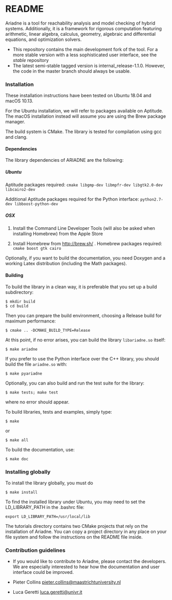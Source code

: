 # README #

Ariadne is a tool for reachability analysis and model checking of hybrid systems. Additionally, it is a framework for rigorous computation featuring arithmetic, linear algebra, calculus, geometry, algebraic and differential equations, and optimization solvers.

* This repository contains the main development fork of the tool. For a more stable version with a less sophisticated user interface, see the *stable* repository
* The latest semi-stable tagged version is internal_release-1.1.0. However, the code in the master branch should always be usable.

### Installation ###

These installation instructions have been tested on Ubuntu 18.04 and macOS 10.13.

For the Ubuntu installation, we will refer to packages available on Aptitude. The macOS installation instead will assume you are using the Brew package manager.

The build system is CMake. The library is tested for compilation using gcc and clang.

#### Dependencies

The library dependencies of ARIADNE are the following:

##### Ubuntu
Aptitude packages required: `cmake libgmp-dev libmpfr-dev libgtk2.0-dev libcairo2-dev`

Additional Aptitude packages required for the Python interface: `python2.7-dev libboost-python-dev`

##### OSX
1. Install the Command Line Developer Tools (will also be asked when installing Homebrew) from the Apple Store

2. Install Homebrew from http://brew.sh/ . Homebrew packages required: `cmake boost gtk cairo`

Optionally, if you want to build the documentation, you need Doxygen and a working Latex distribution (including the Math packages).

#### Building

To build the library in a clean way, it is preferable that you set up a build subdirectory:

```
$ mkdir build
$ cd build
```

Then you can prepare the build environment, choosing a Release build for maximum performance:

```
$ cmake .. -DCMAKE_BUILD_TYPE=Release
```

At this point, if no error arises, you can build the library `libariadne.so` itself:

```
$ make ariadne
```

If you prefer to use the Python interface over the C++ library, you should build the file `ariadne.so` with:


```
$ make pyariadne
```


Optionally, you can also build and run the test suite for the library:

```
$ make tests; make test
```

where no error should appear.

To build libraries, tests and examples, simply type:

```
$ make
```
or

```
$ make all
```

To build the documentation, use:

```
$ make doc
```


### Installing globally

To install the library globally, you must do

```
$ make install
```

To find the installed library under Ubuntu, you may need to set the LD_LIBRARY_PATH in the .bashrc file:

```
export LD_LIBRARY_PATH=/usr/local/lib
```

The tutorials directory contains two CMake projects that rely on the installation of Ariadne. You can copy a project directory in any place on your file system and follow the instructions on the README file inside.

### Contribution guidelines ###

* If you would like to contribute to Ariadne, please contact the developers. We are especially interested to hear how the documentation and user interface could be improved.

* Pieter Collins <pieter.collins@maastrichtuniversity.nl>
* Luca Geretti <luca.geretti@univr.it>
